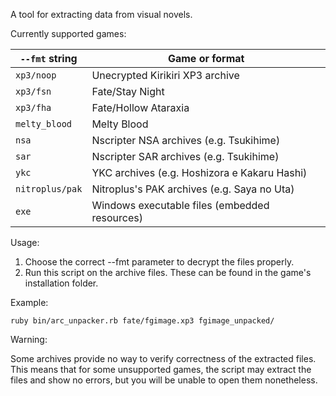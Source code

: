 A tool for extracting data from visual novels.

Currently supported games:

`--fmt` string  | Game or format
--------------- | --------------------------------
`xp3/noop`      | Unecrypted Kirikiri XP3 archive
`xp3/fsn`       | Fate/Stay Night
`xp3/fha`       | Fate/Hollow Ataraxia
`melty_blood`   | Melty Blood
`nsa`           | Nscripter NSA archives (e.g. Tsukihime)
`sar`           | Nscripter SAR archives (e.g. Tsukihime)
`ykc`           | YKC archives (e.g. Hoshizora e Kakaru Hashi)
`nitroplus/pak` | Nitroplus's PAK archives (e.g. Saya no Uta)
`exe`           | Windows executable files (embedded resources)

Usage:

1. Choose the correct --fmt parameter to decrypt the files properly.
2. Run this script on the archive files. These can be found in the game's
   installation folder.

Example:

    ruby bin/arc_unpacker.rb fate/fgimage.xp3 fgimage_unpacked/

Warning:

Some archives provide no way to verify correctness of the extracted files. This
means that for some unsupported games, the script may extract the files and
show no errors, but you will be unable to open them nonetheless.
